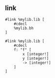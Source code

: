 ## link

```
#link %mylib.lib [
	#cdecl
	%mylib.bh
]
```

```
#link %mylib.lib [
	#cdecl
	f: "f" [
		x [integer!]
		y [integer!]
		-> [integer!]
	]
]
```
